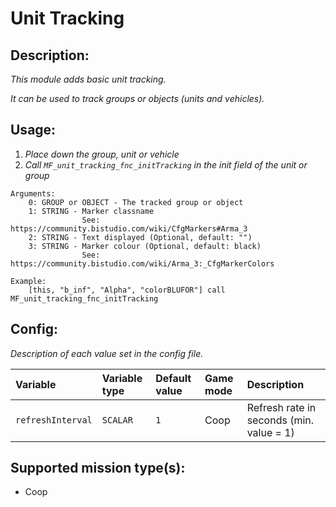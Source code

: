 # Unit Tracking
## Description:
_This module adds basic unit tracking._

_It can be used to track groups or objects (units and vehicles)._

## Usage:
1. _Place down the group, unit or vehicle_
2. _Call `MF_unit_tracking_fnc_initTracking` in the init field of the unit or group_

```
Arguments:
    0: GROUP or OBJECT - The tracked group or object
    1: STRING - Marker classname
                See: https://community.bistudio.com/wiki/CfgMarkers#Arma_3
    2: STRING - Text displayed (Optional, default: "")
    3: STRING - Marker colour (Optional, default: black)
                See: https://community.bistudio.com/wiki/Arma_3:_CfgMarkerColors

Example:
    [this, "b_inf", "Alpha", "colorBLUFOR"] call MF_unit_tracking_fnc_initTracking
```

## Config:
_Description of each value set in the config file._

| Variable          | Variable type | Default value | Game mode | Description                              |
|:----------------- |:------------- |:--------------|:--------- |:-----------------------------------------|
| `refreshInterval` | `SCALAR`      | `1`           | Coop      | Refresh rate in seconds (min. value = 1) |

## Supported mission type(s):
 - Coop
